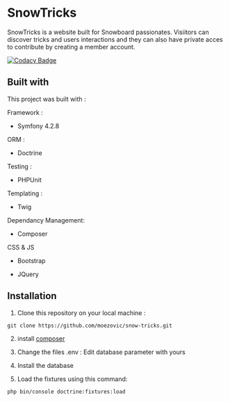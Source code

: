 # SnowTricks

SnowTricks is a website built for Snowboard passionates.
Visiitors can discover tricks and users interactions and they can also have private acces to contribute by creating a member account.

[![Codacy Badge](https://api.codacy.com/project/badge/Grade/c01632f854234b8ab04afdc57544dd32)](https://www.codacy.com/app/moezovic/snow-tricks?utm_source=github.com&amp;utm_medium=referral&amp;utm_content=moezovic/snow-tricks&amp;utm_campaign=Badge_Grade)

## Built with

This project was built with :

Framework :  

* Symfony 4.2.8

ORM : 

* Doctrine

Testing :

* PHPUnit

Templating : 

* Twig

Dependancy Management:

* Composer

CSS & JS

* Bootstrap

* JQuery

## Installation

1. Clone this repository on your local machine : 

```
git clone https://github.com/moezovic/snow-tricks.git
```

2. install [composer](https://getcomposer.org/doc/00-intro.md)

3. Change the files .env : Edit database parameter with yours 

4. Install the database
5. Load the fixtures using this command:

```
php bin/console doctrine:fixtures:load
```
